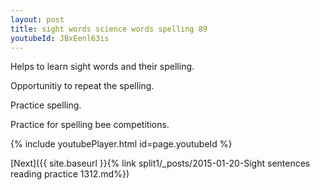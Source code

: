 ```yaml
---
layout: post
title: sight words science words spelling 89
youtubeId: JBxEenl63is
---
```

 
 
Helps to learn sight words and their spelling.

Opportunitiy to repeat the spelling. 

Practice spelling. 
 
Practice for spelling bee competitions. 
 
{% include youtubePlayer.html id=page.youtubeId %}
 
 

[Next]({{ site.baseurl }}{% link  split1/_posts/2015-01-20-Sight sentences reading practice 1312.md%})
 
